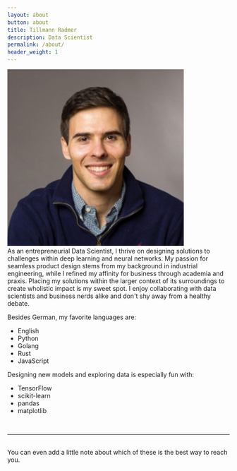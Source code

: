 ```yaml
---
layout: about
button: about
title: Tillmann Radmer
description: Data Scientist
permalink: /about/
header_weight: 1
---
```

<img class="col one right" src="/img/prof_pic.jpg">

<br/>
As an entrepreneurial Data Scientist, I thrive on designing solutions to challenges within deep learning and neural networks. My passion for seamless product design stems from my background in industrial engineering, while I refined my affinity for business through academia and praxis. Placing my solutions within the larger context of its surroundings to create wholistic impact is my sweet spot. I enjoy collaborating with data scientists and business nerds alike and don't shy away from a healthy debate.

Besides German, my favorite languages are:
- English
- Python
- Golang
- Rust
- JavaScript 

Designing new models and exploring data is especially fun with:
- TensorFlow
- scikit-learn
- pandas
- matplotlib


<br/>
<hr/>
<br/>
<span class="contacticon center">
	<a href="https://github.com/{{ site.author.github_username }}/" target="_blank"><i class="fa fa-github-square"></i></a>
	<a href="mailto:{{ site.author.email }}"><i class="fa fa-envelope-square"></i></a>
	<a href="https://www.linkedin.com/in/{{ site.author.linkedin_username }}/" target="_blank"><i class="fa fa-linkedin-square"></i></a>
	<a href="https://twitter.com/{{ site.author.twitter_username }}" target="_blank"><i class="fa fa-twitter-square"></i></a>
  <a href="https://www.instagram.com/{{ site.author.instagram_username }}" target="_blank"><i class="fa fa-instagram"></i></a>
</span>

<div class="col three caption">
	You can even add a little note about which of these is the best way to reach you.
</div>


